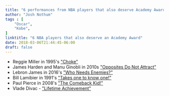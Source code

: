 ```yaml
---
title: "6 performances from NBA players that also deserve Academy Awards"
author: "Josh Nothum"
tags : [
    "Oscar",
    "Kobe",
]
linktitle: "6 NBA players that also deserve an Academy Award"
date: 2018-03-06T21:44:45-06:00
draft: false
---
```


* Reggie Miller in 1995's ["Choke"](https://youtu.be/Jd4Tejb14zI?t=45s)
* James Harden and Manu Ginobli in 2010s  ["Opposites Do Not Attract"](https://youtu.be/jQ247wtv8hU?t=3s)
* Lebron James in 2016's ["Who Needs Enemies?"](https://youtu.be/0Jto1kBa8Qc)
* Bill Lamibier in 1991's ["Takes one to know one!"](https://youtu.be/YtKyto07Kz4?t=1m36s)
* Paul Pierce in 2008's ["The Comeback Kid!"](https://www.youtube.com/watch?v=o80WOuUr5bs)
* Vlade Divac - ["Lifetime Achievement"](http://ballislife.com/tribute-to-the-king-of-flops-underrated-vlade-divac/)